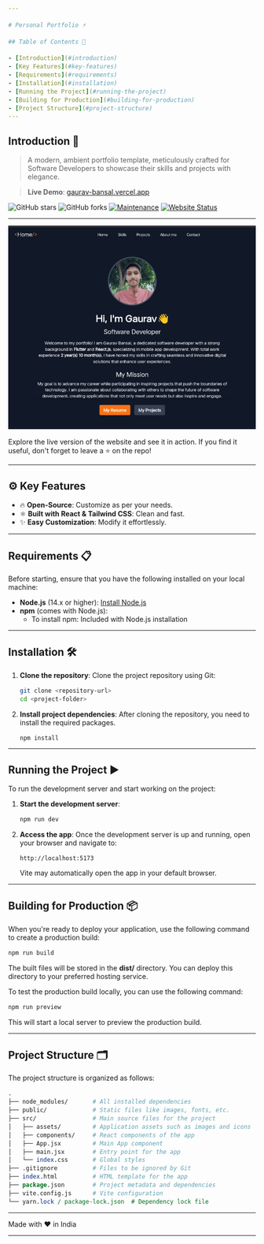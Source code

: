 ```yaml
---

# Personal Portfolio ⚡

## Table of Contents 📑

- [Introduction](#introduction)
- [Key Features](#key-features)
- [Requirements](#requirements)
- [Installation](#installation)
- [Running the Project](#running-the-project)
- [Building for Production](#building-for-production)
- [Project Structure](#project-structure)
---
```


## Introduction 🚀

> A modern, ambient portfolio template, meticulously crafted for Software Developers to showcase their skills and projects with elegance.

> **Live Demo**: [gaurav-bansal.vercel.app](https://gaurav-bansal.vercel.app)

![GitHub stars](https://img.shields.io/github/stars/bansalgaurav852/gaurav.bansal?style=for-the-badge)
![GitHub forks](https://img.shields.io/github/forks/bansalgaurav852/gaurav.bansal?style=for-the-badge)
[![Maintenance](https://img.shields.io/maintenance/yes/2024?style=for-the-badge)](https://github.com/bansalgaurav852/gaurav.bansal/commits/master)
[![Website Status](https://img.shields.io/website?down_color=red&down_message=Offline&style=for-the-badge&up_color=light_green&up_message=Online&url=https%3A%2F%2Fgaurav-bansal.vercel.app)](https://gaurav-bansal.vercel.app)

---

[![Website Demo](./public/portfolio.png)](https://gaurav-bansal.vercel.app)

Explore the live version of the website and see it in action. If you find it useful, don't forget to leave a ⭐ on the repo!

---

## ⚙️ Key Features

- 🔥 **Open-Source**: Customize as per your needs.
- ⚛️ **Built with React & Tailwind CSS**: Clean and fast.
- ✨ **Easy Customization**: Modify it effortlessly.

---

## Requirements 📋

Before starting, ensure that you have the following installed on your local machine:

- **Node.js** (14.x or higher): [Install Node.js](https://nodejs.org/)
- **npm** (comes with Node.js):
  - To install npm: Included with Node.js installation

---

## Installation 🛠️

1. **Clone the repository**:
   Clone the project repository using Git:
   ```bash
   git clone <repository-url>
   cd <project-folder>
   ```

2. **Install project dependencies**: After cloning the repository, you need to install the required packages.

   ```bash
   npm install 
   ```

---

## Running the Project ▶️

To run the development server and start working on the project:

1. **Start the development server**:
   ```bash
   npm run dev
   ```

2. **Access the app**: Once the development server is up and running, open your browser and navigate to:

   ```
   http://localhost:5173
   ```

   Vite may automatically open the app in your default browser.

---

## Building for Production 📦

When you're ready to deploy your application, use the following command to create a production build:

```bash
npm run build
```

The built files will be stored in the **dist/** directory. You can deploy this directory to your preferred hosting service.

To test the production build locally, you can use the following command:

```bash
npm run preview
```

This will start a local server to preview the production build.

---

## Project Structure 🗂️

The project structure is organized as follows:

```perl
.
├── node_modules/       # All installed dependencies
├── public/             # Static files like images, fonts, etc.
├── src/                # Main source files for the project
│   ├── assets/         # Application assets such as images and icons
│   ├── components/     # React components of the app
│   ├── App.jsx         # Main App component
│   ├── main.jsx        # Entry point for the app
│   └── index.css       # Global styles
├── .gitignore          # Files to be ignored by Git
├── index.html          # HTML template for the app
├── package.json        # Project metadata and dependencies
├── vite.config.js      # Vite configuration
└── yarn.lock / package-lock.json  # Dependency lock file
```

---

Made with :heart: in India

---
